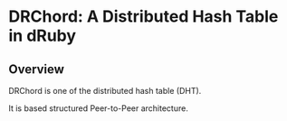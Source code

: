 # DRChord: A Distributed Hash Table in dRuby

## Overview
DRChord is one of the distributed hash table (DHT).

It is based structured Peer-to-Peer architecture.
